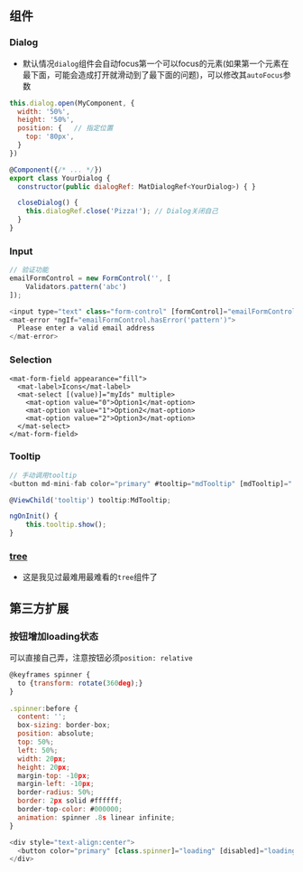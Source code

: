 ## 组件

### Dialog

- 默认情况`dialog`组件会自动focus第一个可以focus的元素(如果第一个元素在最下面，可能会造成打开就滑动到了最下面的问题)，可以修改其`autoFocus`参数

```javascript
this.dialog.open(MyComponent, {
  width: '50%',
  height: '50%',
  position: {	// 指定位置
    top: '80px',
  }
})

@Component({/* ... */})
export class YourDialog {
  constructor(public dialogRef: MatDialogRef<YourDialog>) { }

  closeDialog() {
    this.dialogRef.close('Pizza!');	// Dialog关闭自己
  }
}
```

### Input

```javascript
// 验证功能
emailFormControl = new FormControl('', [
    Validators.pattern('abc')
]);

<input type="text" class="form-control" [formControl]="emailFormControl">
<mat-error *ngIf="emailFormControl.hasError('pattern')">
  Please enter a valid email address
</mat-error>
```

### Selection

```react
<mat-form-field appearance="fill">
  <mat-label>Icons</mat-label>
  <mat-select [(value)]="myIds" multiple>
    <mat-option value="0">Option1</mat-option>
    <mat-option value="1">Option2</mat-option>
    <mat-option value="2">Option3</mat-option>
  </mat-select>
</mat-form-field>
```

### Tooltip

```javascript
// 手动调用tooltip
<button md-mini-fab color="primary" #tooltip="mdTooltip" [mdTooltip]="'Menu'" [mdMenuTriggerFor]="menu" class="remove-record">Button</button>

@ViewChild('tooltip') tooltip:MdTooltip;

ngOnInit() {
    this.tooltip.show();
}
```

### [tree](https://material.angular.io/components/tree/examples)

- 这是我见过最难用最难看的`tree`组件了

## 第三方扩展

### 按钮增加loading状态

可以直接自己弄，注意按钮必须`position: relative`

```javascript
@keyframes spinner {
  to {transform: rotate(360deg);}
}
 
.spinner:before {
  content: '';
  box-sizing: border-box;
  position: absolute;
  top: 50%;
  left: 50%;
  width: 20px;
  height: 20px;
  margin-top: -10px;
  margin-left: -10px;
  border-radius: 50%;
  border: 2px solid #ffffff;
  border-top-color: #000000;
  animation: spinner .8s linear infinite;
}

<div style="text-align:center">
  <button color="primary" [class.spinner]="loading" [disabled]="loading" (click)="save()">Save</button>
</div>
```

